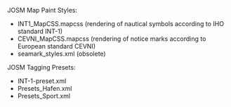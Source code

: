 JOSM Map Paint Styles:
- INT1_MapCSS.mapcss (rendering of nautical symbols according to IHO standard INT-1)
- CEVNI_MapCSS.mapcss (rendering of notice marks according to European standard CEVNI)
- seamark_styles.xml (obsolete)

JOSM Tagging Presets:
- INT-1-preset.xml
- Presets_Hafen.xml
- Presets_Sport.xml

